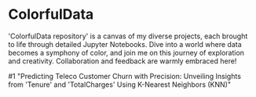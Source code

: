 # ColorfulData

'ColorfulData repository' is a canvas of my diverse projects, each brought to life through detailed Jupyter Notebooks. Dive into a world where data becomes a symphony of color, and join me on this journey of exploration and creativity. Collaboration and feedback are warmly embraced here!

#1 "Predicting Teleco Customer Churn with Precision: Unveiling Insights from 'Tenure' and 'TotalCharges' Using K-Nearest Neighbors (KNN)"

